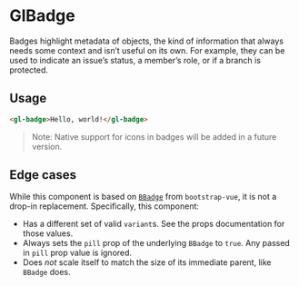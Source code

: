 # GlBadge

<!-- STORY -->

Badges highlight metadata of objects, the kind of information that always needs
some context and isn’t useful on its own. For example, they can be used to
indicate an issue’s status, a member’s role, or if a branch is protected.

## Usage

```html
<gl-badge>Hello, world!</gl-badge>
```

> Note: Native support for icons in badges will be added in a future version.

## Edge cases

While this component is based on
[`BBadge`](https://bootstrap-vue.js.org/docs/components/badge) from
`bootstrap-vue`, it is not a drop-in replacement. Specifically, this component:

 - Has a different set of valid `variant`s. See the props
   documentation for those values.
 - Always sets the `pill` prop of the underlying `BBadge` to `true`. Any passed
   in `pill` prop value is ignored.
 - Does _not_ scale itself to match the size of its immediate parent, like
   `BBadge` does.
